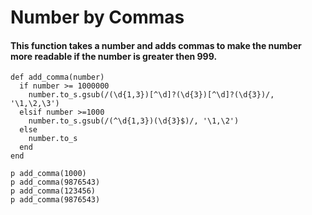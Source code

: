 # Number by Commas
#### This function takes a number and adds commas to make the number more readable if the number is greater then 999.
```
def add_comma(number)
  if number >= 1000000
    number.to_s.gsub(/(\d{1,3})[^\d]?(\d{3})[^\d]?(\d{3})/, '\1,\2,\3')
  elsif number >=1000
    number.to_s.gsub(/(^\d{1,3})(\d{3}$)/, '\1,\2')
  else
    number.to_s
  end
end
  
p add_comma(1000)   
p add_comma(9876543)    
p add_comma(123456)   
p add_comma(9876543)  
```